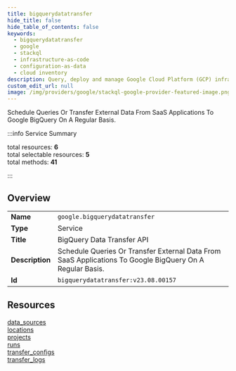 ```yaml
---
title: bigquerydatatransfer
hide_title: false
hide_table_of_contents: false
keywords:
  - bigquerydatatransfer
  - google
  - stackql
  - infrastructure-as-code
  - configuration-as-data
  - cloud inventory
description: Query, deploy and manage Google Cloud Platform (GCP) infrastructure and resources using SQL
custom_edit_url: null
image: /img/providers/google/stackql-google-provider-featured-image.png
---
```

Schedule Queries Or Transfer External Data From SaaS Applications To Google BigQuery On A Regular Basis.  
    
:::info Service Summary

<div class="row">
<div class="providerDocColumn">
<span>total resources:&nbsp;<b>6</b></span><br />
<span>total selectable resources:&nbsp;<b>5</b></span><br />
<span>total methods:&nbsp;<b>41</b></span><br />
</div>
</div>

:::

## Overview
<table><tbody>
<tr><td><b>Name</b></td><td><code>google.bigquerydatatransfer</code></td></tr>
<tr><td><b>Type</b></td><td>Service</td></tr>
<tr><td><b>Title</b></td><td>BigQuery Data Transfer API</td></tr>
<tr><td><b>Description</b></td><td>Schedule Queries Or Transfer External Data From SaaS Applications To Google BigQuery On A Regular Basis.</td></tr>
<tr><td><b>Id</b></td><td><code>bigquerydatatransfer:v23.08.00157</code></td></tr>
</tbody></table>

## Resources
<div class="row">
<div class="providerDocColumn">
<a href="/providers/google/bigquerydatatransfer/data_sources/">data_sources</a><br />
<a href="/providers/google/bigquerydatatransfer/locations/">locations</a><br />
<a href="/providers/google/bigquerydatatransfer/projects/">projects</a><br />
</div>
<div class="providerDocColumn">
<a href="/providers/google/bigquerydatatransfer/runs/">runs</a><br />
<a href="/providers/google/bigquerydatatransfer/transfer_configs/">transfer_configs</a><br />
<a href="/providers/google/bigquerydatatransfer/transfer_logs/">transfer_logs</a><br />
</div>
</div>
